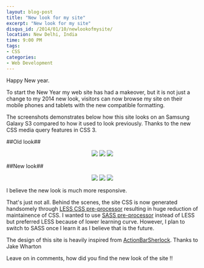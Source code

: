 ```yaml
---
layout: blog-post
title: "New look for my site"
excerpt: "New look for my site"
disqus_id: /2014/01/10/newlookofmysite/
location: New Delhi, India
time: 9:00 PM
tags:
- CSS
categories:
- Web Development
---
```


Happy New year. 

To start the New Year my web site has had a makeover, but it is not just a change to my 2014 new look, visitors can now browse my site on their mobile phones and tablets with the new compatible formatting.

The screenshots demonstrates below how this site looks on an Samsung Galaxy S3 compared to how it used to look previously. Thanks to the new CSS media query features in CSS 3.

##Old look##

<div style=";text-align:center">
<a href="/images/oldsite11.png"><img src="/images/oldsite1.png" /></a>
<a href="/images/oldsite22.png"><img src="/images/oldsite2.png" /></a>
<a href="/images/oldsite33.png"><img src="/images/oldsite3.png" /></a>
</div>

##New look##
<div style=";text-align:center">
<a href="/images/newsite11.png"><img src="/images/newsite1.png" /></a>
<a href="/images/newsite22.png"><img src="/images/newsite2.png" /></a>
<a href="/images/newsite44.png"><img src="/images/newsite4.png" /></a>
</div>

I believe the new look is much more responsive.

That's just not all. Behind the scenes, the site CSS is now generated handsomely through [LESS CSS pre-processor](http://lesscss.org/) resulting in huge reduction of maintainence of CSS. I wanted to use [SASS pre-processor](http://sass-lang.com/) instead of LESS but preferred LESS because of lower learning curve. However, I plan to switch to SASS once I learn it as I believe that is the future.

The design of this site is heavily inspired from [ActionBarSherlock](http://actionbarsherlock.com/index.html). Thanks to Jake Wharton

Leave on in comments, how did you find the new look of the site !!